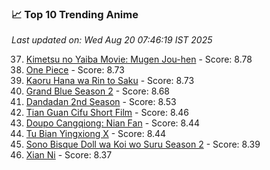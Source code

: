 ### 📈 Top 10 Trending Anime

*Last updated on: Wed Aug 20 07:46:19 IST 2025*

37. [Kimetsu no Yaiba Movie: Mugen Jou-hen](https://myanimelist.net/anime/59192) - Score: 8.78
52. [One Piece](https://myanimelist.net/anime/21) - Score: 8.73
50. [Kaoru Hana wa Rin to Saku](https://myanimelist.net/anime/59845) - Score: 8.73
70. [Grand Blue Season 2](https://myanimelist.net/anime/59986) - Score: 8.68
135. [Dandadan 2nd Season](https://myanimelist.net/anime/60543) - Score: 8.53
164. [Tian Guan Cifu Short Film](https://myanimelist.net/anime/60988) - Score: 8.46
180. [Doupo Cangqiong: Nian Fan](https://myanimelist.net/anime/51039) - Score: 8.44
183. [Tu Bian Yingxiong X](https://myanimelist.net/anime/53447) - Score: 8.44
216. [Sono Bisque Doll wa Koi wo Suru Season 2](https://myanimelist.net/anime/53065) - Score: 8.39
234. [Xian Ni](https://myanimelist.net/anime/55809) - Score: 8.37
